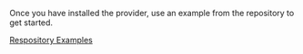 Once you have installed the provider, use an example from the repository to get started.

[Respository Examples](https://github.com/megaport/terraform-provider-megaport/tree/main/examples)

